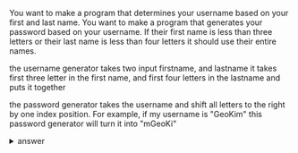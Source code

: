 
You want to make a program that determines your username based on your first and last name.
You want to make a program that generates your password based on  your username.
If their first name is less than three letters or their last name is less than four letters it should use their entire names.


the username generator takes two input firstname, and lastname 
it takes first three letter in the first name, and first four letters in the lastname
and puts it together

the password generator takes the username and shift all letters to the right by one index position.
For example, if my username is "GeoKim" this password generator will turn it into "mGeoKi"


<details>
    <summary>answer</summary>
    
    ```
    #make username generator

    def username_generator(firstname,lastname):

        #we will return this username at the end of the program
        username = ""

        if len(firstname) < 3 and len(lastname) < 4:
            username = firstname + lastname
            return username
        else:
          username = firstname[:3] + lastname[:4]
          return username


    #make password generator
    def password_generator(username):

        #we will return this password
        password = ""

        #we have to rearrange the password because we should shift all letters by one to the right.
        for a in range(0, len(username)):

            #every iteration in for loop, we will assign username[a-1] to password. 
            #originally username[0] will turn into username[-1], and this will be stored in a password variable.
            password = password + username[a-1]

    return password
    ```
</details>
